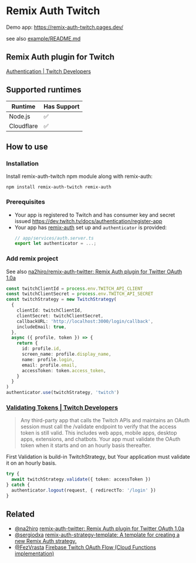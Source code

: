 # Remix Auth Twitch

Demo app: https://remix-auth-twitch.pages.dev/

see also [example/README.md](example/README.md)

## Remix Auth plugin for Twitch

[Authentication | Twitch Developers](https://dev.twitch.tv/docs/authentication)

## Supported runtimes

| Runtime    | Has Support |
| ---------- | ----------- |
| Node.js    | ✅          |
| Cloudflare | ✅          |

## How to use

### Installation

Install remix-auth-twitch npm module along with remix-auth:

```
npm install remix-auth-twitch remix-auth
```

### Prerequisites

- Your app is registered to Twitch and has consumer key and secret issued https://dev.twitch.tv/docs/authentication/register-app
- Your app has [remix-auth](https://github.com/sergiodxa/remix-auth) set up and `authenticator` is provided:
  ```typescript
  // app/services/auth.server.ts
  export let authenticator = ...;
  ```

### Add remix project

See also [na2hiro/remix-auth-twitter: Remix Auth plugin for Twitter OAuth 1.0a](https://github.com/na2hiro/remix-auth-twitter)

```typescript
const twitchClientId = process.env.TWITCH_API_CLIENT
const twitchClientSecret = process.env.TWITCH_API_SECRET
const twitchStrategy = new TwitchStrategy(
  {
    clientId: twitchClientId,
    clientSecret: twitchClientSecret,
    callbackURL: 'http://localhost:3000/login/callback',
    includeEmail: true,
  },
  async ({ profile, token }) => {
    return {
      id: profile.id,
      screen_name: profile.display_name,
      name: profile.login,
      email: profile.email,
      accessToken: token.access_token,
    }
  }
)
authenticator.use(twitchStrategy, 'twitch')
```

### [Validating Tokens | Twitch Developers](https://dev.twitch.tv/docs/authentication/validate-tokens)

> Any third-party app that calls the Twitch APIs and maintains an OAuth session must call the /validate endpoint to verify that the access token is still valid. This includes web apps, mobile apps, desktop apps, extensions, and chatbots. Your app must validate the OAuth token when it starts and on an hourly basis thereafter.

First Validation is build-in TwitchStrategy, but Your application must validate it on an hourly basis.

```ts
try {
  await twitchStrategy.validate({ token: accessToken })
} catch {
  authenticator.logout(request, { redirectTo: '/login' })
}
```

## Related

- [@na2hiro](https://github.com/na2hiro) [remix-auth-twitter: Remix Auth plugin for Twitter OAuth 1.0a](https://github.com/na2hiro/remix-auth-twitter)
- [@sergiodxa](https://github.com/sergiodxa) [remix-auth-strategy-template: A template for creating a new Remix Auth strategy.](https://github.com/sergiodxa/remix-auth-strategy-template)
- [@FezVrasta](https://github.com/FezVrasta) [Firebase Twitch OAuth Flow (Cloud Functions implementation)](https://gist.github.com/FezVrasta/57d29cd2bbc4ed80e169780035f748cf)
